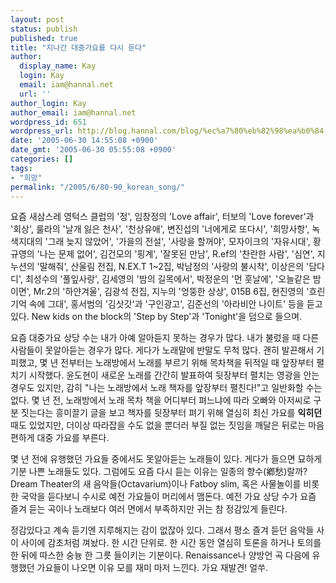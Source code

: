 ```yaml
---
layout: post
status: publish
published: true
title: "지나간 대중가요를 다시 듣다"
author:
  display_name: Kay
  login: Kay
  email: iam@hannal.net
  url: ''
author_login: Kay
author_email: iam@hannal.net
wordpress_id: 651
wordpress_url: http://blog.hannal.com/blog/%ec%a7%80%eb%82%98%ea%b0%84-%eb%8c%80%ec%a4%91%ea%b0%80%ec%9a%94%eb%a5%bc-%eb%8b%a4%ec%8b%9c-%eb%93%a3%eb%8b%a4/
date: '2005-06-30 14:55:08 +0900'
date_gmt: '2005-06-30 05:55:08 +0900'
categories: []
tags:
- "희망"
permalink: "/2005/6/80-90_korean_song/"
---
```

<p>요즘 새삼스레 영턱스 클럽의 '정', 임창정의 'Love affair', 터보의 'Love forever'과 '회상', 룰라의 '날개 잃은 천사', '천상유애', 변진섭의 '너에게로 또다시', '희망사항', 녹색지대의 '그래 늦지 않았어', '가을의 전설', '사랑을 할꺼야', 모자이크의 '자유시대', 황규영의 '나는 문제 없어', 김건모의 '핑계', '잘못된 만남', R.ef의 '찬란한 사람', '심연', 지누션의 '말해줘', 산울림 전집, N.EX.T 1~2집,  박남정의 '사랑의 불시착', 이상은의 '담다디', 최성수의 '풀잎사랑', 김세영의 '밤의 길목에서', 박정운의 '먼 훗날에', '오늘같은 밤이면', Mr.2의 '하얀겨울', 김광석 전집, 지누의 '엉뚱한 상상', 015B 6집, 현진영의 '흐린 기억 속에 그대', 홍서범의 '김삿갓'과 '구인광고', 김준선의 '아라비안 나이트' 등을 듣고 있다. New kids on the block의 'Step by Step'과 'Tonight'을 덤으로 들으며.</p>
<p>요즘 대중가요 상당 수는 내가 아예 알아듣지 못하는 경우가 많다. 내가 불렀을 때 다른 사람들이 못알아듣는 경우가 많다. 게다가 노래말에 반말도 무척 많다. 괜히 발끈해서 기피했고, 몇 년 전부터는 노래방에서 노래를 부르기 위해 목차책을 뒤적일 때 앞장부터  펼치기 시작했다. 윤도현이 새로운 노래를 간간히 발표하여 뒷장부터 펼치는 영광을 안는 경우도 있지만, 감히 "나는 노래방에서 노래 책자를 앞장부터 펼친다!"고 일반화할 수는 없다. 몇 년 전, 노래방에서 노래 목차 책을 어디부터 펴느냐에 따라 오빠와 아저씨로 구분 짓는다는 흥미끌기 글을 보고 책자를 뒷장부터 펴기 위해 열심히 최신 가요를 <b>익히던</b> 때도 있었지만, 더이상 따라잡을 수도 없을 뿐더러 부질 없는 짓임을 깨달은 뒤로는 마음 편하게 대중 가요를 부른다.</p>
<p>몇 년 전에 유행했던 가요들 중에서도 못알아듣는 노래들이 있다. 게다가 들으면 묘하게 기분 나쁜 노래들도 있다. 그럼에도 요즘 다시 듣는 이유는 일종의 향수(鄕愁)랄까? Dream Theater의 새 음악들(Octavarium)이나 Fatboy slim, 혹은 사물놀이를 비롯한 국악을 듣다보니 수시로 예전 가요들이 머리에서 맴돈다. 예전 가요 상당 수가 요즘 즐겨 듣는 곡이나 노래보다 여러 면에서 부족하지만 귀는 참 정감있게 들린다.</p>
<p>정감있다고 계속 듣기엔 지루해지는 감이 없잖아 있다. 그래서 평소 즐겨 듣던 음악들 사이 사이에 감초처럼 껴놨다. 한 시간 단위로. 한 시간 동안 열심히 토론을 하거나 토의를 한 뒤에 따스한 숭늉 한 그릇 들이키는 기분이다. Renaissance나 양방언 곡 다음에 유행했던 가요들이 나오면 이유 모를 재미 마저 느낀다. 가요 재발견! 얼쑤.</p>
